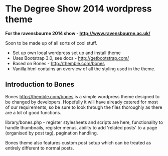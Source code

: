 # The Degree Show 2014 wordpress theme
__For the ravensbourne 2014 show - http://www.ravensbourne.ac.uk/__

Soon to be made up of all sorts of cool stuff.

* Set up own local wordpress set up and install theme
* Uses Bootstrap 3.0, see docs - http://getbootstrap.com/
* Based on Bones - http://themble.com/bones
* Vanilla.html contains an overview of all the styling used in the theme.

## Introduction to Bones
Bones http://themble.com/bones is a simple wordpress theme designed to be changed by developers. Hopefully it will have already catered for most of our requirements, so be sure to look through the files thoroughly as there are a lot of good functions.

library/bones.php - register stylesheets and scripts are here, functionality to handle thumbnails, register menus, ability to add 'related posts' to a page (organised by post tag), pagination handling.

Bones theme also features custom post setup which can be treated as entirely different to normal posts.